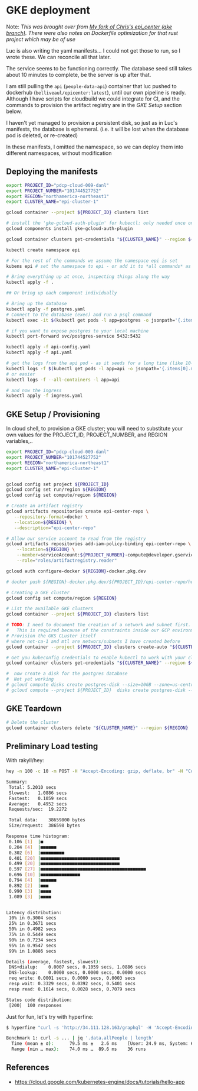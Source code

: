 # GKE deployment

Note: *This was brought over from [My fork of Chris's epi_center (gke branch)](https://github.com/daneroo/phac-epi_center/blob/gke/gke-k8s/README.md). There were also notes on Dockerfile optimization for that rust project which may be of use*

Luc is also writing the yaml manifests...
I could not get those to run, so I wrote these. We can reconcile all that later.

The service seems to be functioning correctly. The database seed still takes about 10 minutes to complete, be the server is up after that.

I am still pulling the `api` (`people-data-api`) container that luc pushed to dockerhub (`belliveaul/epicenter:latest`), until our own pipeline is ready. Although I have scripts for cloudbuild we could integrate for CI, and the commands to provision the artifact registry are in the _GKE Setup_ section below.

I haven't yet managed to provision a persistent disk, so just as in Luc's manifests, the database is ephemeral.
(i.e. it will be lost when the database pod is deleted, or re-created)

In these manifests, I omitted the namespace, so we can deploy them into different namespaces, without modification

## Deploying the manifests

```bash
export PROJECT_ID="pdcp-cloud-009-danl"
export PROJECT_NUMBER="101744527752"
export REGION="northamerica-northeast1"
export CLUSTER_NAME="epi-cluster-1"

gcloud container --project ${PROJECT_ID} clusters list

# install the 'gke-gcloud-auth-plugin' for kubectl: only needed once on a host
gcloud components install gke-gcloud-auth-plugin

gcloud container clusters get-credentials "${CLUSTER_NAME}" --region ${REGION}

kubectl create namespace epi

# For the rest of the commands we assume the namespace epi is set
kubens epi # set the namespace to epi - or add it to *all commands* as "-n epi"

# Bring everything up at once, inspecting things along the way
kubectl apply -f .

## Or bring up each component individually

# Bring up the database
kubectl apply -f postgres.yaml
# Connect to the database (exec) and run a psql command
kubectl exec -it $(kubectl get pods -l app=postgres -o jsonpath='{.items[0].metadata.name}') -- psql -U christopherallison people_data_api

# if you want to expose postgres to your local machine
kubectl port-forward svc/postgres-service 5432:5432

kubectl apply -f api-config.yaml
kubectl apply -f api.yaml

# get the logs from the api pod - as it seeds for a long time (like 10-15 minutes)
kubectl logs -f $(kubectl get pods -l app=api -o jsonpath='{.items[0].metadata.name}')
# or easier
kubectl logs -f --all-containers -l app=api

# and now the ingress
kubectl apply -f ingress.yaml

```

## GKE Setup / Provisioning

In cloud shell, to provision a GKE cluster; you will need to substitute your own values for the PROJECT_ID, PROJECT_NUMBER, and REGION variables,..

```bash
export PROJECT_ID="pdcp-cloud-009-danl"
export PROJECT_NUMBER="101744527752"
export REGION="northamerica-northeast1"
export CLUSTER_NAME="epi-cluster-1"


gcloud config set project ${PROJECT_ID}
gcloud config set run/region ${REGION}
gcloud config set compute/region ${REGION}

# Create an artifact registry
gcloud artifacts repositories create epi-center-repo \
   --repository-format=docker \
   --location=${REGION} \
   --description="epi-center-repo"

# Allow our service account to read from the registry
gcloud artifacts repositories add-iam-policy-binding epi-center-repo \
    --location=${REGION} \
    --member=serviceAccount:${PROJECT_NUMBER}-compute@developer.gserviceaccount.com \
    --role="roles/artifactregistry.reader"

gcloud auth configure-docker ${REGION}-docker.pkg.dev

# docker push ${REGION}-docker.pkg.dev/${PROJECT_ID}/epi-center-repo/hello-app:v1

# Creating a GKE cluster
gcloud config set compute/region ${REGION}

# List the available GKE clusters
gcloud container --project ${PROJECT_ID} clusters list

# TODO: I need to document the creation of a network and subnet first.
#   This is required because of the constraints inside our GCP environment
# Provision the GKS CLuster itself
# where net-ca-1 and mtl are networs/subnets I have created before
gcloud container --project ${PROJECT_ID} clusters create-auto "${CLUSTER_NAME}" --region ${REGION} --release-channel "regular" --network "projects/${PROJECT_ID}/global/networks/net-can-1" --subnetwork "projects/${PROJECT_ID}/regions/${REGION}/subnetworks/mtl" --cluster-ipv4-cidr "/17" --services-ipv4-cidr "/22"

# Get you kubeconfig credentials to enable kubectl to work with your cluster
gcloud container clusters get-credentials "${CLUSTER_NAME}" --region ${REGION}

#  now create a disk for the postgres database
#  Not yet working
# gcloud compute disks create postgres-disk --size=10GB --zone=us-central1-a
# gcloud compute --project ${PROJECT_ID}  disks create postgres-disk --size=10GB --region ${REGION}
```

## GKE Teardown

```bash
# Delete the cluster
gcloud container clusters delete "${CLUSTER_NAME}" --region ${REGION}
```

## Preliminary Load testing

With rakyll/hey:

```bash
hey -n 100 -c 10 -m POST -H "Accept-Encoding: gzip, deflate, br" -H "Content-Type: application/json" -H "Accept: application/json" -H "Connection: keep-alive" -H "DNT: 1" -H "Origin: http://34.111.128.163" -D payload.json http://34.111.128.163/graphql

Summary:
 Total:	5.2010 secs
 Slowest:	1.0886 secs
 Fastest:	0.1059 secs
 Average:	0.4952 secs
 Requests/sec:	19.2272

 Total data:	38659800 bytes
 Size/request:	386598 bytes

Response time histogram:
 0.106 [1]	|■
 0.204 [4]	|■■■■■■
 0.302 [6]	|■■■■■■■■■
 0.401 [20]	|■■■■■■■■■■■■■■■■■■■■■■■■■■■■■■
 0.499 [20]	|■■■■■■■■■■■■■■■■■■■■■■■■■■■■■■
 0.597 [27]	|■■■■■■■■■■■■■■■■■■■■■■■■■■■■■■■■■■■■■■■■
 0.696 [10]	|■■■■■■■■■■■■■■■
 0.794 [4]	|■■■■■■
 0.892 [2]	|■■■
 0.990 [3]	|■■■■
 1.089 [3]	|■■■■


Latency distribution:
 10% in 0.3004 secs
 25% in 0.3671 secs
 50% in 0.4982 secs
 75% in 0.5449 secs
 90% in 0.7234 secs
 95% in 0.9547 secs
 99% in 1.0886 secs

Details (average, fastest, slowest):
 DNS+dialup:	0.0007 secs, 0.1059 secs, 1.0886 secs
 DNS-lookup:	0.0000 secs, 0.0000 secs, 0.0000 secs
 req write:	0.0001 secs, 0.0000 secs, 0.0003 secs
 resp wait:	0.3329 secs, 0.0392 secs, 0.5401 secs
 resp read:	0.1614 secs, 0.0028 secs, 0.7079 secs

Status code distribution:
 [200]	100 responses

```

Just for fun, let's try with hyperfine:

```bash
$ hyperfine "curl -s 'http://34.111.128.163/graphql' -H 'Accept-Encoding: gzip, deflate, br' -H 'Content-Type: application/json' -H 'Accept: application/json' -H 'Connection: keep-alive' -H 'DNT: 1' -H 'Origin: http://34.111.128.163' --data-binary '{\"query\":\"query {\n  allPeople {\n    email\n    workAddress\n  }\n}\n\"}' --compressed | jq '.data.allPeople | length'"

Benchmark 1: curl -s ... | jq '.data.allPeople | length'
  Time (mean ± σ):      79.5 ms ±   2.6 ms    [User: 24.9 ms, System: 6.4 ms]
  Range (min … max):    74.0 ms …  89.6 ms    36 runs
```

## References

- <https://cloud.google.com/kubernetes-engine/docs/tutorials/hello-app>
